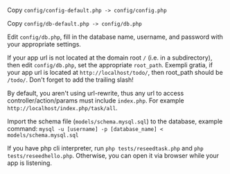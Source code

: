 Copy `config/config-default.php -> config/config.php`

Copy `config/db-default.php -> config/db.php`

Edit `config/db.php`, fill in the database name, username, and password with your appropriate settings.

If your app url is not located at the domain root `/` (i.e. in a subdirectory), then edit `config/db.php`, set the appropriate `root_path`. Exempli gratia, if your app url is located at `http://localhost/todo/`, then root_path should be `/todo/`. Don't forget to add the trailing slash!

By default, you aren't using url-rewrite, thus any url to access controller/action/params must include `index.php`. For example `http://localhost/index.php/task/all`.

Import the schema file (`models/schema.mysql.sql`) to the database, example command: `mysql -u [username] -p [database_name] < models/schema.mysql.sql` 

If you have php cli interpreter, run `php tests/reseedtask.php` and `php tests/reseedhello.php`. Otherwise, you can open it via browser while your app is listening.

